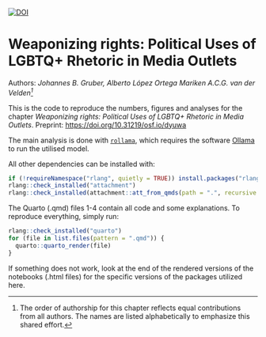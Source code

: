 [![DOI](https://img.shields.io/badge/DOI-10.31219%2Fosf.io%2Fdyuwa-38bbf1?logo=osf&logoColor=38bbf1)](https://doi.org/10.31219/osf.io/dyuwa)

# Weaponizing rights: Political Uses of LGBTQ+ Rhetoric in Media Outlets

Authors: *Johannes B. Gruber, Alberto López Ortega Mariken A.C.G. van der Velden[^1]*

This is the code to reproduce the numbers, figures and analyses for the chapter *Weaponizing rights: Political Uses of LGBTQ+ Rhetoric in Media Outlets*. Preprint: <https://doi.org/10.31219/osf.io/dyuwa>

The main analysis is done with [`rollama`](https://jbgruber.github.io/rollama/index.html), which requires the software [Ollama](https://ollama.com/) to run the utilised model.

All other dependencies can be installed with:

```r
if (!requireNamespace("rlang", quietly = TRUE)) install.packages("rlang", dependencies = TRUE)
rlang::check_installed("attachment")
rlang::check_installed(attachment::att_from_qmds(path = ".", recursive = TRUE))
```

The Quarto (.qmd) files 1-4 contain all code and some explanations. To reproduce everything, simply run:

```r
rlang::check_installed("quarto")
for (file in list.files(pattern = ".qmd")) {
  quarto::quarto_render(file)
}
```

If something does not work, look at the end of the rendered versions of the notebooks (.html files) for the specific versions of the packages utilized here.

[^1]: The order of authorship for this chapter reflects equal contributions from all authors. The names are listed alphabetically to emphasize this shared effort.

